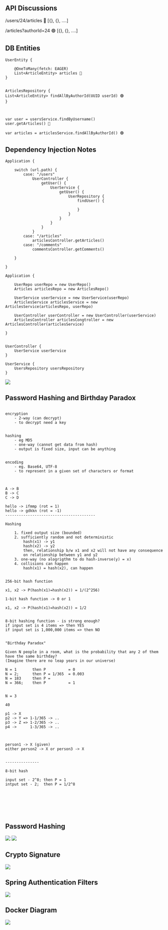 

## API Discussions


/users/24/articles 🔵 						[{}, {}, ....]

/articles?authorId=24 🟢					[{}, {}, ....]

## DB Entities

```
UserEntity {

	@OneToMany(fetch: EAGER)
	List<ArticleEntity> articles 🔵
}


ArticlesRepository {
List<ArticleEntity> findAllByAuthorId(UUID userId) 🟢
}



var user = usersService.findByUsername()
user.getArticles() 🔵

var articles = articlesService.findAllByAuthorId() 🟢 
```


## Dependency Injection Notes

```
Application {

	switch (url.path) {
		case: "/users" 
			UserController {
				getUser() {
					UserService {
						getUser() {
							UserRepository {
								findUser() {
								 	
								}
							}
						}
					}
				}
			} 
		case: "/articles"
			articlesController.getArticles()
		case: "/comments"
			commentsController.getComments()
	
	}

}
```

```
Application {

	UserRepo userRepo = new UserRepo()
	Articles articlesRepo = new ArticlesRepo() 
	
	UserService userService = new UserService(userRepo)
	ArticlesService articlesService = new ArticlesService(articlesRepo, userRepo)
	
	UserController userController = new UserController(userService)
	ArticlesController articlesCongtroller = new ArticlesController(articlesService)
 
}


UserController {
	UserService userService
}

UserService {
	UsersRepository usersRepository
}
```

![](./docs/di-excalidraw.png)

## Password Hashing and Birthday Paradox


```

encryption
	- 2-way (can decrypt)
	- to decrypt need a key 


hashing 
	- eg MD5 
	- one-way (cannot get data from hash)
	- output is fixed size, input can be anything 
	

encoding 
	- eg. Base64, UTF-8
	- to represent in a given set of characters or format



A -> B
B -> C 
C -> D

hello -> ifmmp (rot = 1)
hello -> gdkkn (rot = -1)
----------------------------------------

Hashing 

	1. fixed output size (bounded)
	2. sufficiently random and not deterministic 
		hash(x1) -> y1
		hash(x2) -> y2
		then, relationship b/w x1 and x2 will not have any consequence 
		on relationship between y1 and y2
	3. one-way (no alogrigthm to do hash-inverse(y) = x) 
	4. collisions can happen 
		hash(x1) = hash(x2), can happen 


256-bit hash function 

x1, x2 -> P(hash(x1)=hash(x2)) = 1/(2^256)

1-bit hash function -> 0 or 1 
		
x1, x2 -> P(hash(x1)=hash(x2)) = 1/2


8-bit hashing function - is strong enough? 
if input set is 4 items => then YES
if input set is 1,000,000 items => then NO 


"Birthday Paradox"

Given N people in a room, what is the probability that any 2 of them have the same birthday?
(Imagine there are no leap years in our universe) 

N = 1		then P 			= 0
N = 2; 		then P = 1/365 	= 0.003
N = 183		then P = 
N = 366; 	then P 			= 1 


N = 3 

40

p1 -> X
p2 -> Y => 1-1/365 -> ..
p3 -> Z => 1-2/365 -> ..
p4 ->      1-3/365 -> ..



person1 -> X (given)
either person2 -> X or person3 -> X 


---------------

8-bit hash

input set - 2^8; then P = 1
intput set - 2;  then P = 1/2^8 







```

## Password Hashing

![](./docs/pw-hash-1.png)
![](./docs/pw-hash-2.png)

## Crypto Signature

![](./docs/jwt-hash-signature.png)

## Spring Authentication Filters

![](./docs/spring-authentication-filters.png)

## Docker Diagram

![](./docs/docker-diagram.png)